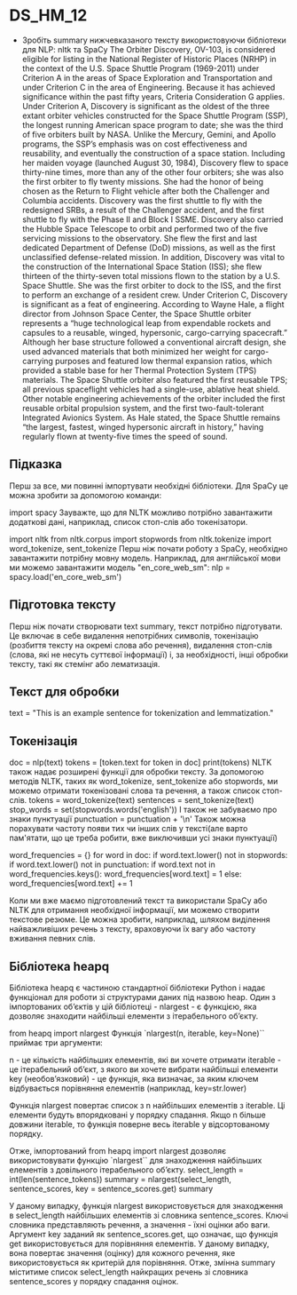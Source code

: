# DS_HM_12

- Зробіть summary нижчевказаного тексту використовуючи бібліотеки для NLP: nltk та SpaCy
The Orbiter Discovery, OV-103, is considered eligible for listing in the National Register of Historic Places (NRHP) in the context of the U.S. Space Shuttle Program (1969-2011) under Criterion A in the areas of Space Exploration and Transportation and under Criterion C in the area of Engineering. Because it has achieved significance within the past fifty years, Criteria Consideration G applies. Under Criterion A, Discovery is significant as the oldest of the three extant orbiter vehicles constructed for the Space Shuttle Program (SSP), the longest running American space program to date; she was the third of five orbiters built by NASA. Unlike the Mercury, Gemini, and Apollo programs, the SSP’s emphasis was on cost effectiveness and reusability, and eventually the construction of a space station. Including her maiden voyage (launched August 30, 1984), Discovery flew to space thirty-nine times, more than any of the other four orbiters; she was also the first orbiter to fly twenty missions. She had the honor of being chosen as the Return to Flight vehicle after both the Challenger and Columbia accidents. Discovery was the first shuttle to fly with the redesigned SRBs, a result of the Challenger accident, and the first shuttle to fly with the Phase II and Block I SSME. Discovery also carried the Hubble Space Telescope to orbit and performed two of the five servicing missions to the observatory. She flew the first and last dedicated Department of Defense (DoD) missions, as well as the first unclassified defense-related mission. In addition, Discovery was vital to the construction of the International Space Station (ISS); she flew thirteen of the thirty-seven total missions flown to the station by a U.S. Space Shuttle. She was the first orbiter to dock to the ISS, and the first to perform an exchange of a resident crew. Under Criterion C, Discovery is significant as a feat of engineering. According to Wayne Hale, a flight director from Johnson Space Center, the Space Shuttle orbiter represents a “huge technological leap from expendable rockets and capsules to a reusable, winged, hypersonic, cargo-carrying spacecraft.” Although her base structure followed a conventional aircraft design, she used advanced materials that both minimized her weight for cargo-carrying purposes and featured low thermal expansion ratios, which provided a stable base for her Thermal Protection System (TPS) materials. The Space Shuttle orbiter also featured the first reusable TPS; all previous spaceflight vehicles had a single-use, ablative heat shield. Other notable engineering achievements of the orbiter included the first reusable orbital propulsion system, and the first two-fault-tolerant Integrated Avionics System. As Hale stated, the Space Shuttle remains “the largest, fastest, winged hypersonic aircraft in history,” having regularly flown at twenty-five times the speed of sound.
## Підказка
Перш за все, ми повинні імпортувати необхідні бібліотеки. Для SpaCy це можна зробити за допомогою команди:

import spacy
Зауважте, що для NLTK можливо потрібно завантажити додаткові дані, наприклад, список стоп-слів або токенізатори.

import nltk
from nltk.corpus import stopwords
from nltk.tokenize import word_tokenize, sent_tokenize
Перш ніж почати роботу з SpaCy, необхідно завантажити потрібну мовну модель. Наприклад, для англійської мови ми можемо завантажити модель "en_core_web_sm":
nlp = spacy.load('en_core_web_sm')
## Підготовка тексту
Перш ніж почати створювати text summary, текст потрібно підготувати. Це включає в себе видалення непотрібних символів, токенізацію (розбиття тексту на окремі слова або речення), видалення стоп-слів (слова, які не несуть суттєвої інформації) і, за необхідності, інші обробки тексту, такі як стемінг або лематизація.
## Текст для обробки
text = "This is an example sentence for tokenization and lemmatization."
## Токенізація
doc = nlp(text)
tokens = [token.text for token in doc]
print(tokens)
NLTK також надає розширені функції для обробки тексту. За допомогою методів NLTK, таких як word_tokenize, sent_tokenize або stopwords, ми можемо отримати токенізовані слова та речення, а також список стоп-слів.
tokens = word_tokenize(text)
sentences = sent_tokenize(text)
stop_words = set(stopwords.words('english'))
І також не забуваємо про знаки пунктуації
punctuation = punctuation + '\n'
Також можна порахувати частоту появи тих чи інших слів у тексті(але варто пам'ятати, що це треба робити, вже виключивши усі знаки пунктуації)

word_frequencies = {}
for word in doc:
  if word.text.lower() not in stopwords:
    if word.text.lower() not in punctuation:
      if word.text not in word_frequencies.keys():
        word_frequencies[word.text] = 1
      else:
        word_frequencies[word.text] += 1

Коли ми вже маємо підготовлений текст та використали SpaCy або NLTK для отримання необхідної інформації, ми можемо створити текстове резюме. Це можна зробити, наприклад, шляхом виділення найважливіших речень з тексту, враховуючи їх вагу або частоту вживання певних слів.

## Бібліотека heapq
Бібліотека heapq є частиною стандартної бібліотеки Python і надає функціонал для роботи зі структурами даних під назвою heap. Один з імпортованих об’єктів у цій бібліотеці - nlargest - є функцією, яка дозволяє знаходити найбільші елементи з ітерабельного об’єкту.

from heapq import nlargest
Функція `nlargest(n, iterable, key=None)`` приймає три аргументи:

n - це кількість найбільших елементів, які ви хочете отримати
iterable - це ітерабельний об’єкт, з якого ви хочете вибрати найбільші елементи
key (необов’язковий) - це функція, яка визначає, за яким ключем відбувається порівняння елементів (наприклад, key=str.lower)

Функція nlargest повертає список з n найбільших елементів з iterable. Ці елементи будуть впорядковані у порядку спадання. Якщо n більше довжини iterable, то функція поверне весь iterable у відсортованому порядку.

Отже, імпортований from heapq import nlargest дозволяє використовувати функцію `nlargest`` для знаходження найбільших елементів з довільного ітерабельного об’єкту.
select_length = int(len(sentence_tokens))
summary = nlargest(select_length, sentence_scores, key = sentence_scores.get)
summary

У даному випадку, функція nlargest використовується для знаходження в select_length найбільших елементів зі словника sentence_scores. Ключі словника представляють речення, а значення - їхні оцінки або ваги. Аргумент key заданий як sentence_scores.get, що означає, що функція get використовується для порівняння елементів. У даному випадку, вона повертає значення (оцінку) для кожного речення, яке використовується як критерій для порівняння. Отже, змінна summary міститиме список select_length найкращих речень зі словника sentence_scores у порядку спадання оцінок.